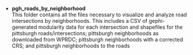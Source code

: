 - **pgh_roads_by_neighborhood** <br>
This folder contains all the files necessary to visualize and analyze road intersections by neighborhoods.  This includes a CSV of gephi-generated modularity data for each intersection and shapefiles for the pittsburgh roads/intersections; pittsburgh neighborhoods as downloaded from WPRDC; pittsburgh neighborhoods with a corrected CRS; and pittsburgh neighborhoods to the roads